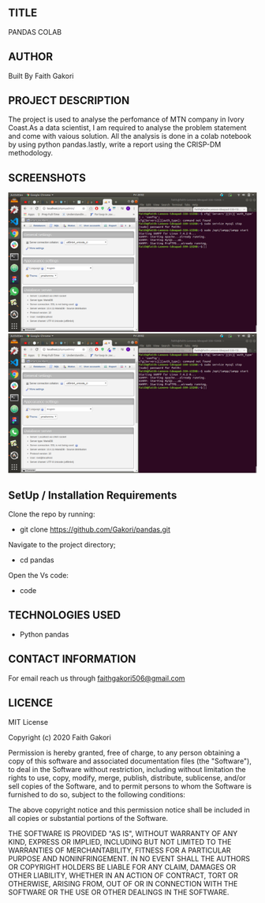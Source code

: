 ##  TITLE
 PANDAS COLAB

## AUTHOR
 Built By Faith Gakori

## PROJECT DESCRIPTION
 The project is used to analyse the perfomance of MTN company in Ivory Coast.As a data scientist, I am required to analyse the problem statement and come with vaious solution. All the analysis is done in a colab notebook by using python pandas.lastly, write a report using the CRISP-DM methodology.
    

## SCREENSHOTS

![alt text](/images/sss.png)
![alt text](images/sss.png)

## SetUp / Installation Requirements
  Clone the repo by running:
*   git clone https://github.com/Gakori/pandas.git

 Navigate to the project directory;
*   cd pandas

 Open the Vs code:
*   code

## TECHNOLOGIES USED
* Python pandas

## CONTACT INFORMATION
 For email reach us through faithgakori506@gmail.com

## LICENCE
MIT License

Copyright (c) 2020 Faith Gakori

Permission is hereby granted, free of charge, to any person obtaining a copy of this software and associated documentation files (the "Software"), to deal in the Software without restriction, including without limitation the rights to use, copy, modify, merge, publish, distribute, sublicense, and/or sell copies of the Software, and to permit persons to whom the Software is furnished to do so, subject to the following conditions:

The above copyright notice and this permission notice shall be included in all copies or substantial portions of the Software.

THE SOFTWARE IS PROVIDED "AS IS", WITHOUT WARRANTY OF ANY KIND, EXPRESS OR IMPLIED, INCLUDING BUT NOT LIMITED TO THE WARRANTIES OF MERCHANTABILITY, FITNESS FOR A PARTICULAR PURPOSE AND NONINFRINGEMENT. IN NO EVENT SHALL THE AUTHORS OR COPYRIGHT HOLDERS BE LIABLE FOR ANY CLAIM, DAMAGES OR OTHER LIABILITY, WHETHER IN AN ACTION OF CONTRACT, TORT OR OTHERWISE, ARISING FROM, OUT OF OR IN CONNECTION WITH THE SOFTWARE OR THE USE OR OTHER DEALINGS IN THE SOFTWARE.